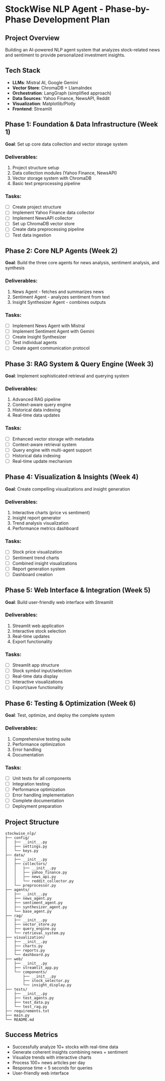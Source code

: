 # StockWise NLP Agent - Phase-by-Phase Development Plan

## Project Overview
Building an AI-powered NLP agent system that analyzes stock-related news and sentiment to provide personalized investment insights.

## Tech Stack
- **LLMs**: Mistral AI, Google Gemini
- **Vector Store**: ChromaDB + LlamaIndex
- **Orchestration**: LangGraph (simplified approach)
- **Data Sources**: Yahoo Finance, NewsAPI, Reddit
- **Visualization**: Matplotlib/Plotly
- **Frontend**: Streamlit

## Phase 1: Foundation & Data Infrastructure (Week 1)
**Goal**: Set up core data collection and vector storage system

### Deliverables:
1. Project structure setup
2. Data collection modules (Yahoo Finance, NewsAPI)
3. Vector storage system with ChromaDB
4. Basic text preprocessing pipeline

### Tasks:
- [ ] Create project structure
- [ ] Implement Yahoo Finance data collector
- [ ] Implement NewsAPI collector
- [ ] Set up ChromaDB vector store
- [ ] Create data preprocessing pipeline
- [ ] Test data ingestion

## Phase 2: Core NLP Agents (Week 2)
**Goal**: Build the three core agents for news analysis, sentiment analysis, and synthesis

### Deliverables:
1. News Agent - fetches and summarizes news
2. Sentiment Agent - analyzes sentiment from text
3. Insight Synthesizer Agent - combines outputs

### Tasks:
- [ ] Implement News Agent with Mistral
- [ ] Implement Sentiment Agent with Gemini
- [ ] Create Insight Synthesizer
- [ ] Test individual agents
- [ ] Create agent communication protocol

## Phase 3: RAG System & Query Engine (Week 3)
**Goal**: Implement sophisticated retrieval and querying system

### Deliverables:
1. Advanced RAG pipeline
2. Context-aware query engine
3. Historical data indexing
4. Real-time data updates

### Tasks:
- [ ] Enhanced vector storage with metadata
- [ ] Context-aware retrieval system
- [ ] Query engine with multi-agent support
- [ ] Historical data indexing
- [ ] Real-time update mechanism

## Phase 4: Visualization & Insights (Week 4)
**Goal**: Create compelling visualizations and insight generation

### Deliverables:
1. Interactive charts (price vs sentiment)
2. Insight report generator
3. Trend analysis visualization
4. Performance metrics dashboard

### Tasks:
- [ ] Stock price visualization
- [ ] Sentiment trend charts
- [ ] Combined insight visualizations
- [ ] Report generation system
- [ ] Dashboard creation

## Phase 5: Web Interface & Integration (Week 5)
**Goal**: Build user-friendly web interface with Streamlit

### Deliverables:
1. Streamlit web application
2. Interactive stock selection
3. Real-time updates
4. Export functionality

### Tasks:
- [ ] Streamlit app structure
- [ ] Stock symbol input/selection
- [ ] Real-time data display
- [ ] Interactive visualizations
- [ ] Export/save functionality

## Phase 6: Testing & Optimization (Week 6)
**Goal**: Test, optimize, and deploy the complete system

### Deliverables:
1. Comprehensive testing suite
2. Performance optimization
3. Error handling
4. Documentation

### Tasks:
- [ ] Unit tests for all components
- [ ] Integration testing
- [ ] Performance optimization
- [ ] Error handling implementation
- [ ] Complete documentation
- [ ] Deployment preparation

## Project Structure
```
stockwise_nlp/
├── config/
│   ├── __init__.py
│   ├── settings.py
│   └── keys.py
├── data/
│   ├── __init__.py
│   ├── collectors/
│   │   ├── __init__.py
│   │   ├── yahoo_finance.py
│   │   ├── news_api.py
│   │   └── reddit_collector.py
│   └── preprocessor.py
├── agents/
│   ├── __init__.py
│   ├── news_agent.py
│   ├── sentiment_agent.py
│   ├── synthesizer_agent.py
│   └── base_agent.py
├── rag/
│   ├── __init__.py
│   ├── vector_store.py
│   ├── query_engine.py
│   └── retrieval_system.py
├── visualization/
│   ├── __init__.py
│   ├── charts.py
│   ├── reports.py
│   └── dashboard.py
├── web/
│   ├── __init__.py
│   ├── streamlit_app.py
│   └── components/
│       ├── __init__.py
│       ├── stock_selector.py
│       └── insight_display.py
├── tests/
│   ├── __init__.py
│   ├── test_agents.py
│   ├── test_data.py
│   └── test_rag.py
├── requirements.txt
├── main.py
└── README.md
```

## Success Metrics
- Successfully analyze 10+ stocks with real-time data
- Generate coherent insights combining news + sentiment
- Visualize trends with interactive charts
- Process 100+ news articles per day
- Response time < 5 seconds for queries
- User-friendly web interface

